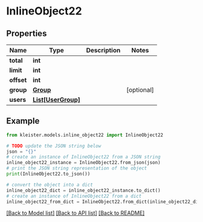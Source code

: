 # InlineObject22


## Properties

Name | Type | Description | Notes
------------ | ------------- | ------------- | -------------
**total** | **int** |  | 
**limit** | **int** |  | 
**offset** | **int** |  | 
**group** | [**Group**](Group.md) |  | [optional] 
**users** | [**List[UserGroup]**](UserGroup.md) |  | 

## Example

```python
from kleister.models.inline_object22 import InlineObject22

# TODO update the JSON string below
json = "{}"
# create an instance of InlineObject22 from a JSON string
inline_object22_instance = InlineObject22.from_json(json)
# print the JSON string representation of the object
print(InlineObject22.to_json())

# convert the object into a dict
inline_object22_dict = inline_object22_instance.to_dict()
# create an instance of InlineObject22 from a dict
inline_object22_from_dict = InlineObject22.from_dict(inline_object22_dict)
```
[[Back to Model list]](../README.md#documentation-for-models) [[Back to API list]](../README.md#documentation-for-api-endpoints) [[Back to README]](../README.md)


